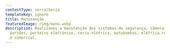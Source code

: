 ```yaml
---
contentType: serralheria
templateKey: ignore
title: Manutenção
featuredImage: /img/manu.webp
description: Realizamos a manutenção dos sistemas de segurança, câmeras,
  portões, porteiro eletrônico, cerca elétrica, motobombas, elétrica residencial
  e comercial.
---
```

